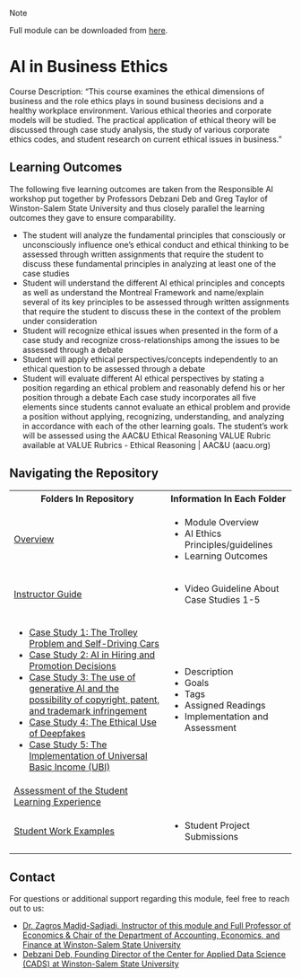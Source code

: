 > [!NOTE]
> Full module can be downloaded from [here](https://drive.google.com/file/d/1XVbj04_j2b49-tNwXNyGlcT-yGu8LV0Z/view?usp=sharing). 
# AI in Business Ethics
Course Description: “This course examines the ethical dimensions of business and the role ethics plays in sound business decisions and a healthy workplace environment. Various ethical theories and corporate models will be studied. The practical application of ethical theory will be discussed through case study analysis, the study of various corporate ethics codes, and student research on current ethical issues in business.”

## Learning Outcomes
The following five learning outcomes are taken from the Responsible AI workshop put together by Professors Debzani Deb and Greg Taylor of Winston-Salem State University and thus closely parallel the learning outcomes they gave to ensure comparability.
* The student will analyze the fundamental principles that consciously or unconsciously influence one’s ethical conduct and ethical thinking to be assessed through written assignments that require the student to discuss these fundamental principles in analyzing at least one of the case studies
* Student will understand the different AI ethical principles and concepts as well as understand the Montreal Framework and name/explain several of its key principles to be assessed through written assignments that require the student to discuss these in the context of the problem under consideration
* Student will recognize ethical issues when presented in the form of a case study and recognize cross-relationships among the issues to be assessed through a debate
* Student will apply ethical perspectives/concepts independently to an ethical question to be assessed through a debate
* Student will evaluate different AI ethical perspectives by stating a position regarding an ethical problem and reasonably defend his or her position through a debate
Each case study incorporates all five elements since students cannot evaluate an ethical problem and provide a position without applying, recognizing, understanding, and analyzing in accordance with each of the other learning goals.  The student’s work will be assessed using the AAC&U Ethical Reasoning VALUE Rubric available at VALUE Rubrics - Ethical Reasoning | AAC&U (aacu.org)


## Navigating the Repository
<table>
  <tbody>
    <tr>
      <th>Folders In Repository</th>
      <th>Information In Each Folder</th>
    </tr>
    <tr>
      <td><a href="https://github.com/CADS-WSSU/WSSU-AI-Ethics-Modules/blob/main/AI%20in%20Business%20Ethics/Overview">Overview</a></td>
      <td>
        <ul>
          <li>Module Overview</li>
          <li>AI Ethics Principles/guidelines</li>
          <li>Learning Outcomes</li>
        </ul>
      </td>
    </tr>
    <tr>
      <td><a href="https://github.com/CADS-WSSU/WSSU-AI-Ethics-Modules/tree/main/AI%20in%20Business%20Ethics/Instructor%20Guide">Instructor Guide</a></td>
      <td>
        <ul>
          <li>Video Guideline About Case Studies 1-5</li>
        </ul>
      </td>
    </tr>
    <tr>
      <td>
        <ul>
          <li><a href="https://github.com/CADS-WSSU/WSSU-AI-Ethics-Modules/tree/main/AI%20in%20Business%20Ethics/Case%20Study%201">Case Study 1: The Trolley Problem and Self-Driving Cars </a></li>
          <li><a href="https://github.com/CADS-WSSU/WSSU-AI-Ethics-Modules/tree/main/AI%20in%20Business%20Ethics/Case%20Study%202">Case Study 2: AI in Hiring and Promotion Decisions</a></li>
          <li><a href="https://github.com/CADS-WSSU/WSSU-AI-Ethics-Modules/tree/main/AI%20in%20Business%20Ethics/Case%20Study%203">Case Study 3: The use of generative AI and the possibility of copyright, patent, and trademark infringement</a></li>
          <li><a href="https://github.com/CADS-WSSU/WSSU-AI-Ethics-Modules/tree/main/AI%20in%20Business%20Ethics/Case%20Study%204">Case Study 4: The Ethical Use of Deepfakes</a></li>
          <li><a href="https://github.com/CADS-WSSU/WSSU-AI-Ethics-Modules/tree/main/AI%20in%20Business%20Ethics/Case%20Study%205">Case Study 5: The Implementation of Universal Basic Income (UBI)</a></li>
        </ul>
      </td>
      <td>
        <ul>
          <li>Description</li>
          <li>Goals</li>
          <li>Tags</li>
          <li>Assigned Readings</li>
          <li>Implementation and Assessment</li>
        </ul>
      </td>
    </tr>
    <tr>
      <td><a href="https://github.com/CADS-WSSU/WSSU-AI-Ethics-Modules/tree/main/AI%20in%20Business%20Ethics/Assessment%20of%20the%20Student%20Learning%20Experience">Assessment of the Student Learning Experience</a></td>
      <td>
      </td>
    </tr>
    <tr>
      <td><a href="">Student Work Examples</a></td>
      <td>
        <ul>
          <li>Student Project Submissions</li>
        </ul>
      </td>
    </tr>
  </tbody>
</table>

## Contact
For questions or additional support regarding this module, feel free to reach out to us:
* [Dr. Zagros Madjd-Sadjadi, Instructor of this module and Full Professor of Economics & Chair of the Department of Accounting, Economics, and Finance
at Winston-Salem State University](mailto:sadjadizm@wssu.edu)
* [Debzani Deb, Founding Director of the Center for Applied Data Science (CADS) at Winston-Salem State University](mailto:debd@wssu.edu)
